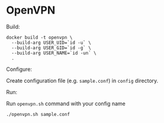 # OpenVPN

Build:

```console
docker build -t openvpn \
  --build-arg USER_UID=`id -u` \
  --build-arg USER_GID=`id -g` \
  --build-arg USER_NAME=`id -un` \
  .
```

Configure:

Create configuration file (e.g. `sample.conf`) in `config` directory.

Run:

Run `openvpn.sh` command with your config name

```console
./openvpn.sh sample.conf
```
